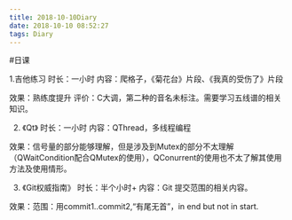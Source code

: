 ```yaml
---
title: 2018-10-10Diary
date: 2018-10-10 08:52:27
tags: Diary
---
```


#日课

1.吉他练习
时长：一小时
内容：爬格子，《菊花台》片段、《我真的受伤了》片段

效果：熟练度提升
评价：C大调，第二种的音名未标注。需要学习五线谱的相关知识。

2. 《Qt》
时长：一小时
内容：QThread，多线程编程

效果：信号量的部分能够理解，但是涉及到Mutex的部分不太理解（QWaitCondition配合QMutex的使用），QConurrent的使用也不太了解其使用方法及使用情形。

3. 《Git权威指南》
时长：半个小时+
内容：Git 提交范围的相关内容。

效果：范围：用commit1..commit2,“有尾无首”，in end but not in start.

